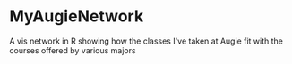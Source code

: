 # MyAugieNetwork
A vis network in R showing how the classes I've taken at Augie fit with the courses offered by various majors
